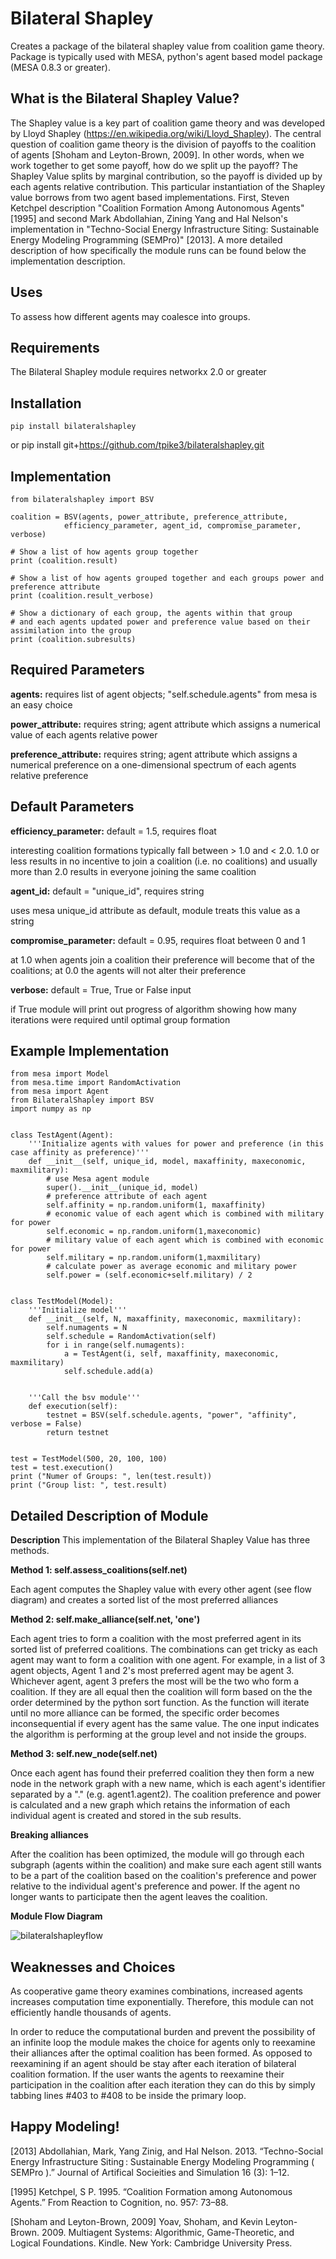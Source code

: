 # Bilateral Shapley
Creates a package of the bilateral shapley value from coalition game theory. Package is typically used with MESA, python's agent based model package (MESA 0.8.3 or greater).

## What is the Bilateral Shapley Value?

The Shapley value is a key part of coalition game theory and was developed by Lloyd Shapley (https://en.wikipedia.org/wiki/Lloyd_Shapley). The central question of coalition game theory is the division of payoffs to the coalition of agents [Shoham and Leyton-Brown, 2009]. In other words, when we work together to get some payoff, how do we split up the payoff? The Shapley Value splits by marginal contribution, so the payoff is divided up by each agents relative contribution. This particular instantiation of the Shapley value borrows from two agent based implementations. First, Steven Ketchpel description "Coalition Formation Among Autonomous Agents" [1995] and second Mark Abdollahian, Zining Yang and Hal Nelson's implementation in "Techno-Social Energy Infrastructure Siting: Sustainable Energy Modeling Programming (SEMPro)" [2013]. A more detailed description of how specifically the module runs can be found below the implementation description. 

## Uses

To assess how different agents may coalesce into groups. 

## Requirements

The Bilateral Shapley module requires networkx 2.0 or greater 

## Installation 

    pip install bilateralshapley
or
    pip install git+https://github.com/tpike3/bilateralshapley.git 

## Implementation

    from bilateralshapley import BSV

    coalition = BSV(agents, power_attribute, preference_attribute, 
                efficiency_parameter, agent_id, compromise_parameter, verbose)

    # Show a list of how agents group together
    print (coalition.result)

    # Show a list of how agents grouped together and each groups power and preference attribute
    print (coalition.result_verbose)

    # Show a dictionary of each group, the agents within that group
    # and each agents updated power and preference value based on their assimilation into the group
    print (coalition.subresults)

## Required Parameters 

**agents:** requires list of agent objects; "self.schedule.agents" from mesa is an easy choice 

**power_attribute:** requires string; agent attribute which assigns a numerical value of each agents relative power

**preference_attribute:** requires string; agent attribute which assigns a numerical preference on a one-dimensional spectrum of each agents relative preference

## Default Parameters 

**efficiency_parameter:**  default = 1.5, requires float

interesting coalition formations typically fall between > 1.0 and < 2.0. 1.0 or less results in no incentive to join a coalition (i.e. no coalitions) and usually more than 2.0 results in everyone joining the same coalition

**agent_id:**  default = "unique_id", requires string

uses mesa unique_id attribute as default, module treats this value as a string

**compromise_parameter:** default = 0.95, requires float between 0 and 1

at 1.0 when agents join a coalition their preference will become that of the coalitions; at 0.0 the agents will not alter their preference

**verbose:**  default = True, True or False input

if True module will print out progress of algorithm showing how many iterations were required until optimal group formation

## Example Implementation

    from mesa import Model
    from mesa.time import RandomActivation
    from mesa import Agent
    from BilateralShapley import BSV
    import numpy as np


    class TestAgent(Agent):
        '''Initialize agents with values for power and preference (in this case affinity as preference)'''
        def __init__(self, unique_id, model, maxaffinity, maxeconomic, maxmilitary):
            # use Mesa agent module
            super().__init__(unique_id, model)
            # preference attribute of each agent
            self.affinity = np.random.uniform(1, maxaffinity)
            # economic value of each agent which is combined with military for power
            self.economic = np.random.uniform(1,maxeconomic)
            # military value of each agent which is combined with economic for power
            self.military = np.random.uniform(1,maxmilitary)
            # calculate power as average economic and military power
            self.power = (self.economic+self.military) / 2


    class TestModel(Model):
        '''Initialize model'''
        def __init__(self, N, maxaffinity, maxeconomic, maxmilitary):
            self.numagents = N
            self.schedule = RandomActivation(self)
            for i in range(self.numagents):
                a = TestAgent(i, self, maxaffinity, maxeconomic, maxmilitary)
                self.schedule.add(a)
                
        
        '''Call the bsv module'''        
        def execution(self):
            testnet = BSV(self.schedule.agents, "power", "affinity", verbose = False)
            return testnet    


    test = TestModel(500, 20, 100, 100)
    test = test.execution()
    print ("Numer of Groups: ", len(test.result))
    print ("Group list: ", test.result)


## Detailed Description of Module


**Description**
This implementation of the Bilateral Shapley Value has three methods. 

**Method 1: self.assess_coalitions(self.net)**

Each agent computes the Shapley value with every other agent (see flow diagram) and creates a sorted list of the most preferred alliances  

**Method 2: self.make_alliance(self.net, 'one')**

Each agent tries to form a coalition with the most preferred agent in its sorted list of preferred coalitions. The combinations can get tricky as each agent may want to form a coalition with one agent. For example, in a list of 3 agent objects, Agent 1 and 2's most preferred agent may be agent 3. Whichever agent, agent 3 prefers the most will be the two who form a coalition. If they are all equal then the coalition will form based on the the order determined by the python sort function. As the function will iterate until no more alliance can be formed, the specific order becomes inconsequential if every agent has the same value. The one input indicates the algorithm is performing at the group level and not inside the groups. 

**Method 3: self.new_node(self.net)**

Once each agent has found their preferred coalition they then form a new node in the network graph with a new name, which is each agent's identifier separated by a "." (e.g. agent1.agent2). The coalition preference and power is calculated and a new graph which retains the information of each individual agent is created and stored in the sub results. 

**Breaking alliances**

After the coalition has been optimized, the module will go through each subgraph (agents within the coalition) and make sure each agent still wants to be a part of the coalition based on the coalition's preference and power relative to the individual agent's preference and power. If the agent no longer wants to participate then the agent leaves the coalition.   

**Module Flow Diagram**

![bilateralshapleyflow](https://user-images.githubusercontent.com/22775448/35524085-d16ba7cc-04f6-11e8-801b-32569ec3594c.jpg)

            
## Weaknesses and Choices

As cooperative game theory examines combinations, increased agents increases computation time exponentially. Therefore, this module can not efficiently handle thousands of agents. 

In order to reduce the computational burden and prevent the possibility of an infinite loop the module makes the choice for agents only to reexamine their alliances after the optimal coalition has been formed. As opposed to reexamining if an agent should be stay after each iteration of bilateral coalition formation. If the user wants the agents to reexamine their participation in the coalition after each iteration they can do this by simply tabbing lines #403 to #408 to be inside the primary loop. 


## Happy Modeling!


[2013] Abdollahian, Mark, Yang Zinig, and Hal Nelson. 2013. “Techno-Social Energy Infrastructure Siting : Sustainable Energy Modeling Programming ( SEMPro ).” Journal of Artifical Socieities and Simulation 16 (3): 1–12.

[1995] Ketchpel, S P. 1995. “Coalition Formation among Autonomous Agents.” From Reaction to Cognition, no. 957: 73–88.

[Shoham and Leyton-Brown, 2009] Yoav, Shoham, and Kevin Leyton-Brown. 2009. Multiagent Systems: Algorithmic, Game-Theoretic, and Logical Foundations. Kindle. New York: Cambridge University Press.


    
